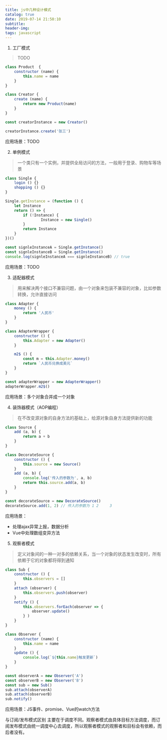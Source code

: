 ```yaml
---
title: js中几种设计模式
catalog: true
date: 2019-07-14 21:50:10
subtitle:
header-img:
tags: javascript
---
```


1. 工厂模式

> TODO

```javascript
class Product  {
    constructor (name) {
        this.name = name
    }
}

class Creator {
    create (name) {
        return new Product(name)
    }
}

const creatorInstance = new Creator()

creatorInstance.create('张三')
```

应用场景：TODO

2. 单例模式

> 一个类只有一个实例，并提供全局访问的方法，一般用于登录、购物车等场景

```javascript
class Single {
    login () {}
    shopping () {}
}

Single.getInstance = (function () {
    let Instance
    return () => {
        if (!Instance) {
                Instance = new Single()
        }
        return Instance
    }
})()

const signleInstanceA = Single.getInstance()
const signleInstanceB = Single.getInstance()
console.log(signleInstanceA === signleInstanceB) // true
```

应用场景：TODO

3. 适配器模式

> 用来解决两个接口不兼容问题，由一个对象来包装不兼容的对象，比如参数转换，允许直接访问

```javascript
class Adapter {
    money () {
        return '人民币'
    }
}

class AdapterWrapper {
    constructor () {
        this.Adapter = new Adapter()
    }

    m2$ () {
        const m = this.Adapter.money()
        return `人民币兑换成美元`
    }
}

const adapterWrapper = new AdapterWrapper()
adapterWrapper.m2$()
```

应用场景：多个对象合并成一个对象

4. 装饰器模式（AOP编程）

> 在不改变源对象的自身方法的基础上，给源对象自身方法提供新的功能

```javascript
class Source {
    add (a, b) {
        return a + b
    }
}

class DecorateSource {
    constructor () {
        this.source = new Source()
    }
    add (a, b) {
        console.log('传入的参数为', a, b)
        return this.source.add(a, b)
    }
}

const decorateSource = new DecorateSource()
decorateSource.add(1, 2) // 传入的参数为 1 2     3
```

应用场景：

- 处理ajax异常上报，数据分析
- Vue中处理数组变异方法

5. 观察者模式

> 定义对象间的一种一对多的依赖关系，当一个对象的状态发生改变时，所有依赖于它的对象都将得到通知

```javascript
class Sub {
    constructor () {
        this.observers = []
    }
    attach (observer) {
        this.observers.push(observer)
    }
    notify () {
        this.observers.forEach(observer => {
            observer.update()
        } )
    }
}

class Observer {
    constructor (name) {
        this.name = name
    }
    update () {
        console.log(`${this.name}触发更新`)
    }
}

const observerA = new Observer('A')
const observerB = new Observer('B')
const sub = new Sub()
sub.attach(observerA)
sub.attach(observerB)
sub.notify()

```

应用场景：JS事件、promise、Vue的watch方法

与订阅/发布模式区别 主要在于调度不同。观察者模式由具体目标方法调度，而订阅发布模式由统一调度中心去调度，所以观察者模式的观察者和目标会有依赖，而后者没有。
